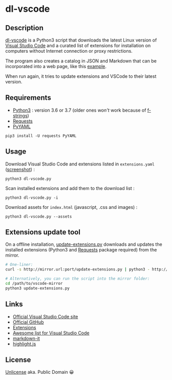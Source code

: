 # dl-vscode

## Description

[dl-vscode](https://rene-d.github.io/dl-vscode) is a Python3 script that downloads the latest Linux version of [Visual Studio Code](http://code.visualstudio.com) and a curated list of extensions for installation on computers without Internet connection or proxy restrictions.

The program also creates a catalog in JSON and Markdown that can be incorporated into a web page, like this [example](https://rene-d.github.io/dl-vscode/demo/).

When run again, it tries to update extensions and VSCode to their latest version.

## Requirements

* [Python3](https://www.python.org/downloads) : version 3.6 or 3.7 (older ones *won't* work because of [f-strings](https://www.python.org/dev/peps/pep-0498))
* [Requests](http://python-requests.org)
* [PyYAML](https://pyyaml.org)

````
pip3 install -U requests PyYAML
````

## Usage

Download Visual Studio Code and extensions listed in `extensions.yaml` ([screenshot](http://rene-d.github.io/dl-vscode/screenshot.html)) :
````
python3 dl-vscode.py
````

Scan installed extensions and add them to the download list :
````
python3 dl-vscode.py -i
````

Download assets for `index.html` (javascript, .css and images) :
````
python3 dl-vscode.py --assets
````

## Extensions update tool

On a offline installation, [update-extensions.py](update-extensions.py) downloads and updates the installed extensions (Python3 and [Requests](http://python-requests.org) package required) from the mirror.

````bash
# One-liner:
curl -s http://mirror.url:port/update-extensions.py | python3 - http://mirror.url:port/

# Alternatively, you can run the script into the mirror folder:
cd /path/to/vscode-mirror
python3 update-extensions.py
````

## Links

* [Official Visual Studio Code site](https://code.visualstudio.com/)
* [Official GitHub](https://github.com/microsoft/vscode)
* [Extensions](https://marketplace.visualstudio.com/vscode)
* [Awesome list for Visual Studio Code](https://github.com/viatsko/awesome-vscode)
* [markdown-it](https://github.com/markdown-it/markdown-it)
* [highlight.js](https://github.com/isagalaev/highlight.js)

## License

[Unlicense](http://unlicense.org) aka. Public Domain 😀

